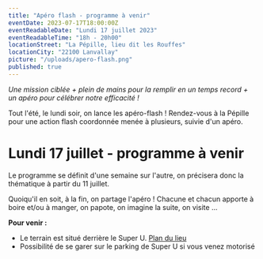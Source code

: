 ```yaml
---
title: "Apéro flash - programme à venir"
eventDate: 2023-07-17T18:00:00Z
eventReadableDate: "Lundi 17 juillet 2023"
eventReadableTime: "18h - 20h00"
locationStreet: "La Pépille, lieu dit les Rouffes"
locationCity: "22100 Lanvallay"
picture: "/uploads/apero-flash.png"
published: true
---
```


*Une mission ciblée + plein de mains pour la remplir en un temps record + un apéro pour célébrer notre efficacité !*

Tout l'été, le lundi soir, on lance les apéro-flash ! Rendez-vous à la Pépille pour une action flash coordonnée menée à plusieurs, suivie d'un apéro.

# Lundi 17 juillet - programme à venir

Le programme se définit d'une semaine sur l'autre, on précisera donc la thématique à partir du 11 juillet.

Quoiqu'il en soit, à la fin, on partage l'apéro ! Chacune et chacun apporte à boire et/ou à manger, on papote, on imagine la suite, on visite ...

<!--more-->


**Pour venir :**

- Le terrain est situé derrière le Super U. [Plan du lieu](https://www.openstreetmap.org/#map=17/48.44885/-2.01522&layers=N)
- Possibilité de se garer sur le parking de Super U si vous venez motorisé
<!--more-->

